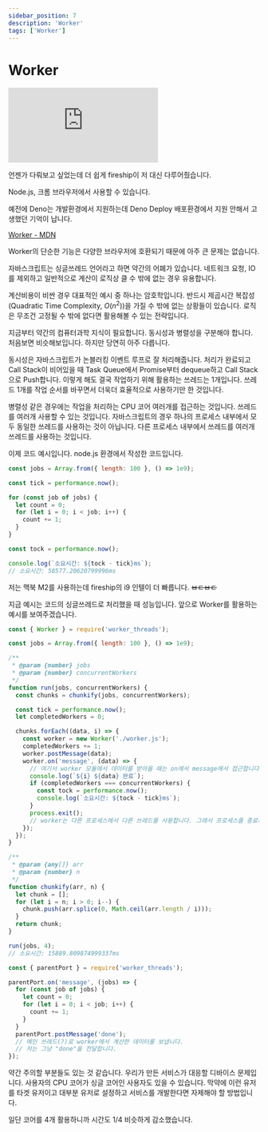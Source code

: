 ```yaml
---
sidebar_position: 7
description: 'Worker'
tags: ['Worker']
---
```


# Worker

<iframe class="codepen" src="https://www.youtube.com/embed/-JE8P2TiJEg" title="PROOF JavaScript is a Multi-Threaded language" frameborder="0" allow="accelerometer; autoplay; clipboard-write; encrypted-media; gyroscope; picture-in-picture; web-share" allowfullscreen></iframe>

언젠가 다뤄보고 싶었는데 더 쉽게 fireship이 저 대신 다루어줬습니다.

Node.js, 크롬 브라우저에서 사용할 수 있습니다.

예전에 Deno는 개발환경에서 지원하는데 Deno Deploy 배포환경에서 지원 안해서 고생했던 기억이 납니다.

[Worker - MDN](https://developer.mozilla.org/ko/docs/Web/API/Worker#%EB%B8%8C%EB%9D%BC%EC%9A%B0%EC%A0%80_%ED%98%B8%ED%99%98%EC%84%B1)

Worker의 단순한 기능은 다양한 브라우저에 호환되기 때문에 아주 큰 문제는 없습니다.

자바스크립트는 싱글쓰레드 언어라고 하면 약간의 어폐가 있습니다. 네트워크 요청, IO를 제외하고 일반적으로 계산이 로직상 클 수 밖에 없는 경우 유용합니다.

계산비용이 비싼 경우 대표적인 예시 중 하나는 암호학입니다. 반드시 제곱시간 복잡성(Quadratic Time Complexity, $O(n^{2})$)을 가질 수 밖에 없는 상황들이 있습니다. 로직은 무조건 고정될 수 밖에 없다면 활용해볼 수 있는 전략입니다.

지금부터 약간의 컴퓨터과학 지식이 필요합니다. 동시성과 병렬성을 구분해야 합니다. 처음보면 비슷해보입니다. 하지만 당연히 아주 다릅니다.

동시성은 자바스크립트가 논블러킹 이벤트 루프로 잘 처리해줍니다. 처리가 완료되고 Call Stack이 비어있을 때 Task Queue에서 Promise부터 dequeue하고 Call Stack으로 Push합니다. 이렇게 해도 결국 작업하기 위해 활용하는 쓰레드는 1개입니다. 쓰레드 1개를 작업 순서를 바꾸면서 더욱더 효율적으로 사용하기만 한 것입니다.

병렬성 같은 경우에는 작업을 처리하는 CPU 코어 여러개를 접근하는 것입니다. 쓰레드를 여러개 사용할 수 있는 것입니다. 자바스크립트의 경우 하나의 프로세스 내부에서 모두 동일한 쓰레드를 사용하는 것이 아닙니다. 다른 프로세스 내부에서 쓰레드를 여러개 쓰레드를 사용하는 것입니다.

이제 코드 예시입니다. node.js 환경에서 작성한 코드입니다.

```js title="index.js"
const jobs = Array.from({ length: 100 }, () => 1e9);

const tick = performance.now();

for (const job of jobs) {
  let count = 0;
  for (let i = 0; i < job; i++) {
    count += 1;
  }
}

const tock = performance.now();

console.log(`소요시간: ${tock - tick}ms`);
// 소요시간: 58577.20620799996ms
```

저는 맥북 M2를 사용하는데 fireship의 i9 인텔이 더 빠릅니다. ~~ㅂㄷㅂㄷ~~

지금 예시는 코드의 싱글쓰레드로 처리했을 때 성능입니다. 앞으로 Worker를 활용하는 예시를 보여주겠습니다.

```js title="index.js"
const { Worker } = require('worker_threads');

const jobs = Array.from({ length: 100 }, () => 1e9);

/**
 * @param {number} jobs
 * @param {number} concurrentWorkers
 */
function run(jobs, concurrentWorkers) {
  const chunks = chunkify(jobs, concurrentWorkers);

  const tick = performance.now();
  let completedWorkers = 0;

  chunks.forEach((data, i) => {
    const worker = new Worker('./worker.js');
    completedWorkers += 1;
    worker.postMessage(data);
    worker.on('message', (data) => {
      // 여기서 worker 모듈에서 데이터를 받아올 때는 on에서 message에서 접근합니다.
      console.log(`${i} ${data} 완료`);
      if (completedWorkers === concurrentWorkers) {
        const tock = performance.now();
        console.log(`소요시간: ${tock - tick}ms`);
      }
      process.exit();
      // worker는 다른 프로세스에서 다른 쓰레드를 사용합니다. 그래서 프로세스를 종료시켜야 합니다.
    });
  });
}

/**
 * @param {any[]} arr
 * @param {number} n
 */
function chunkify(arr, n) {
  let chunk = [];
  for (let i = n; i > 0; i--) {
    chunk.push(arr.splice(0, Math.ceil(arr.length / i)));
  }
  return chunk;
}

run(jobs, 4);
// 소요시간: 15889.809874999337ms
```

```js title="worker.js"
const { parentPort } = require('worker_threads');

parentPort.on('message', (jobs) => {
  for (const job of jobs) {
    let count = 0;
    for (let i = 0; i < job; i++) {
      count += 1;
    }
  }
  parentPort.postMessage('done');
  // 메인 쓰레드(?)로 worker에서 계산한 데이터를 보냅니다.
  // 저는 그냥 "done"을 전달합니다.
});
```

약간 주의할 부분들도 있는 것 같습니다. 우리가 만든 서비스가 대응할 디바이스 문제입니다. 사용자의 CPU 코어가 싱글 코어인 사용자도 있을 수 있습니다. 막약에 이런 유저를 타겟 유저이고 대부분 유저로 설정하고 서비스를 개발한다면 자제해야 할 방법입니다.

일단 코어를 4개 활용하니까 시간도 1/4 비슷하게 감소했습니다.

